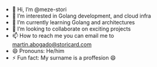 - 👋 Hi, I’m @meze-stori
- 👀 I’m interested in Golang development, and cloud infra
- 🌱 I’m currently learning Golang and architectures
- 💞️ I’m looking to collaborate on exciting projects
- 📫 How to reach me you can email me to martin.abogado@storicard.com
- 😄 Pronouns: He/him
- ⚡ Fun fact: My surname is a proffesion 😄

<!---
meze-stori/meze-stori is a ✨ special ✨ repository because its `README.md` (this file) appears on your GitHub profile.
You can click the Preview link to take a look at your changes.
--->
